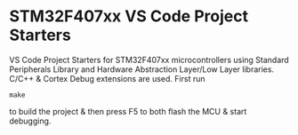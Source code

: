 # STM32F407xx VS Code Project Starters
VS Code Project Starters for STM32F407xx microcontrollers using Standard Peripherals Library and Hardware Abstraction Layer/Low Layer libraries.
C/C++ & Cortex Debug extensions are used. 
First run 
```console
make 
```
to build the project & then press F5 to both flash the MCU & start debugging.